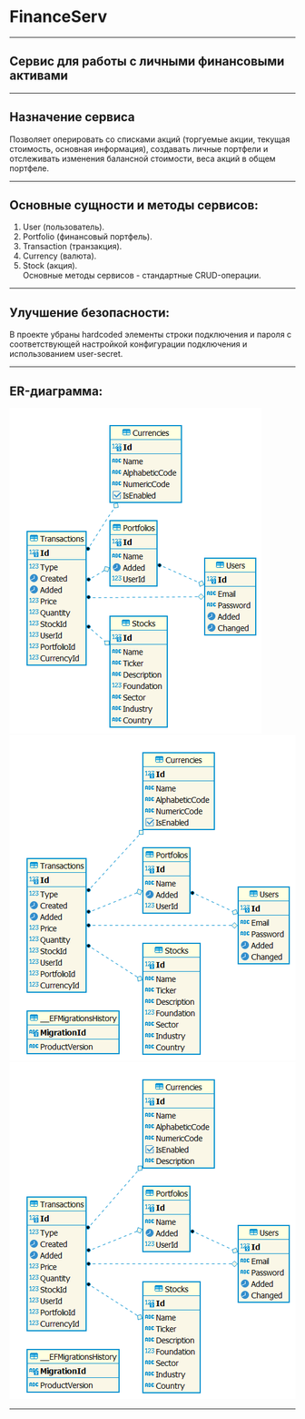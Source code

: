 # FinanceServ
____

## Сервис для работы с личными финансовыми активами

____



## Назначение сервиса

Позволяет оперировать со списками акций (торгуемые акции, текущая стоимость, основная информация),
создавать личные портфели и отслеживать изменения балансной стоимости, веса акций в общем портфеле.

____

## Основные сущности и методы сервисов:

1. User (пользователь).
2. Portfolio (финансовый портфель).
3. Transaction (транзакция).
4. Currency (валюта).
5. Stock (акция).  
Основные методы сервисов  - стандартные CRUD-операции.

____

## Улучшение безопасности:

В проекте убраны hardcoded элементы строки подключения и пароля с соответствующей настройкой конфигурации подключения и использованием user-secret.

____

## ER-диаграмма:

![изображение](https://github.com/DDemakov/FinanceServ/blob/develop/FinanceServ/Static/ER-01.png)  
![изображение](https://github.com/DDemakov/FinanceServ/blob/develop/FinanceServ/Static/ER-02.png)  
![изображение](https://github.com/DDemakov/FinanceServ/blob/develop/FinanceServ/Static/ER-03.png)  
____
